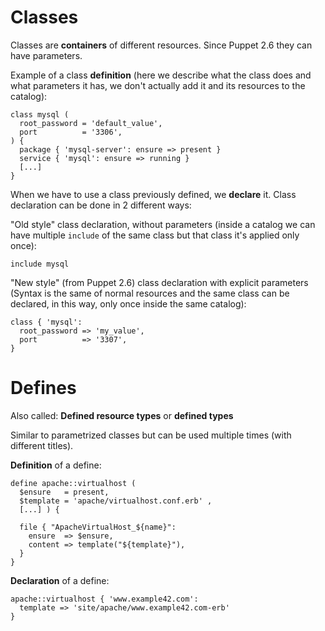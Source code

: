 # Classes

Classes are **containers** of different resources. Since Puppet 2.6 they can have parameters.

Example of a class **definition** (here we describe what the class does and what parameters it has, we don't actually add it and its resources to the catalog):

    class mysql (
      root_password = 'default_value',
      port          = '3306',
    ) {
      package { 'mysql-server': ensure => present }
      service { 'mysql': ensure => running }
      [...]
    }

When we have to use a class previously defined, we **declare** it. Class declaration can be done in 2 different ways:

"Old style" class declaration, without parameters (inside a catalog we can have multiple ```include``` of the same class but that class it's applied only once):

    include mysql

"New style" (from Puppet 2.6) class declaration with explicit parameters (Syntax is the same of normal resources and the same class can be declared, in this way, only once inside the same catalog):

    class { 'mysql':
      root_password => 'my_value',
      port          => '3307',
    }


# Defines

Also called: **Defined resource types** or **defined types**

Similar to parametrized classes but can be used multiple times (with different titles).

**Definition** of a define:

    define apache::virtualhost (
      $ensure   = present,
      $template = 'apache/virtualhost.conf.erb' ,
      [...] ) {

      file { "ApacheVirtualHost_${name}":
        ensure  => $ensure,
        content => template("${template}"),
      }
    }

**Declaration** of a define:

    apache::virtualhost { 'www.example42.com':
      template => 'site/apache/www.example42.com-erb'
    }

